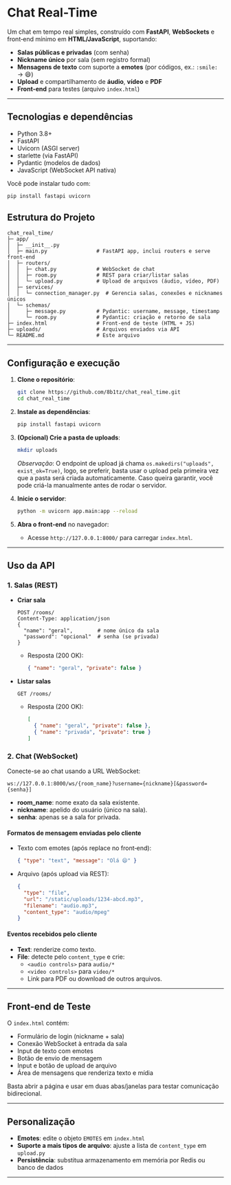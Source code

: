 # Chat Real-Time

Um chat em tempo real simples, construído com **FastAPI**, **WebSockets** e front‑end mínimo em **HTML/JavaScript**, suportando:

- **Salas públicas e privadas** (com senha)
- **Nickname único** por sala (sem registro formal)
- **Mensagens de texto** com suporte a **emotes** (por códigos, ex.: `:smile:` → 😄)
- **Upload** e compartilhamento de **áudio**, **vídeo** e **PDF**
- **Front‑end** para testes (arquivo `index.html`)

---

## Tecnologias e dependências

- Python 3.8+
- FastAPI
- Uvicorn (ASGI server)
- starlette (via FastAPI)
- Pydantic (modelos de dados)
- JavaScript (WebSocket API nativa)

Você pode instalar tudo com:

```bash
pip install fastapi uvicorn
```

## Estrutura do Projeto

```
chat_real_time/
├─ app/
│  ├─ __init__.py
│  ├─ main.py                # FastAPI app, inclui routers e serve front-end
│  ├─ routers/
│  │  ├─ chat.py             # WebSocket de chat
│  │  ├─ room.py             # REST para criar/listar salas
│  │  └─ upload.py           # Upload de arquivos (áudio, vídeo, PDF)
│  ├─ services/
│  │  └─ connection_manager.py  # Gerencia salas, conexões e nicknames únicos
│  └─ schemas/
│     ├─ message.py          # Pydantic: username, message, timestamp
│     └─ room.py             # Pydantic: criação e retorno de sala
├─ index.html                # Front‑end de teste (HTML + JS)
├─ uploads/                  # Arquivos enviados via API
└─ README.md                 # Este arquivo
```

---

## Configuração e execução

1. **Clone o repositório**:
   ```bash
   git clone https://github.com/8b1tz/chat_real_time.git
   cd chat_real_time
   ```

2. **Instale as dependências**:
   ```bash
   pip install fastapi uvicorn
   ```

3. **(Opcional) Crie a pasta de uploads**:
   ```bash
   mkdir uploads
   ```
   _Observação_: O endpoint de upload já chama `os.makedirs("uploads", exist_ok=True)`, logo, se preferir, basta usar o upload pela primeira vez que a pasta será criada automaticamente. Caso queira garantir, você pode criá-la manualmente antes de rodar o servidor.

4. **Inicie o servidor**:
   ```bash
   python -m uvicorn app.main:app --reload
   ```

5. **Abra o front‑end** no navegador:
   - Acesse `http://127.0.0.1:8000/` para carregar `index.html`.

---

## Uso da API

### 1. Salas (REST)

- **Criar sala**

  ```http
  POST /rooms/
  Content-Type: application/json
  {
    "name": "geral",        # nome único da sala
    "password": "opcional"  # senha (se privada)
  }
  ```

  - Resposta (200 OK):
    ```json
    { "name": "geral", "private": false }
    ```

- **Listar salas**

  ```http
  GET /rooms/
  ```

  - Resposta (200 OK):
    ```json
    [
      { "name": "geral", "private": false },
      { "name": "privada", "private": true }
    ]
    ```

### 2. Chat (WebSocket)

Conecte-se ao chat usando a URL WebSocket:

```
ws://127.0.0.1:8000/ws/{room_name}?username={nickname}[&password={senha}]
```

- **room_name**: nome exato da sala existente.
- **nickname**: apelido do usuário (único na sala).
- **senha**: apenas se a sala for privada.

#### Formatos de mensagem enviadas pelo cliente

- Texto com emotes (após replace no front‑end):
  ```json
  { "type": "text", "message": "Olá 😄" }
  ```

- Arquivo (após upload via REST):
  ```json
  {
    "type": "file",
    "url": "/static/uploads/1234-abcd.mp3",
    "filename": "audio.mp3",
    "content_type": "audio/mpeg"
  }
  ```

#### Eventos recebidos pelo cliente

- **Text**: renderize como texto.
- **File**: detecte pelo `content_type` e crie:
  - `<audio controls>` para `audio/*`
  - `<video controls>` para `video/*`
  - Link para PDF ou download de outros arquivos.

---

## Front‑end de Teste

O `index.html` contém:

- Formulário de login (nickname + sala)
- Conexão WebSocket à entrada da sala
- Input de texto com emotes
- Botão de envio de mensagem
- Input e botão de upload de arquivo
- Área de mensagens que renderiza texto e mídia

Basta abrir a página e usar em duas abas/janelas para testar comunicação bidirecional.

---

## Personalização

- **Emotes**: edite o objeto `EMOTES` em `index.html`
- **Suporte a mais tipos de arquivo**: ajuste a lista de `content_type` em `upload.py`
- **Persistência**: substitua armazenamento em memória por Redis ou banco de dados

---


